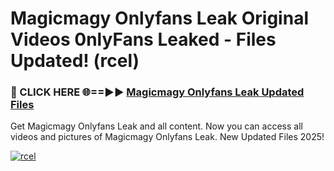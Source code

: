 # Magicmagy Onlyfans Leak Original Videos 0nlyFans Leaked - Files Updated! (rcel)

<h3>🔴 CLICK HERE 🌐==►► <a href="https://tinyurl.com/2jnfzry5" rel="nofollow">Magicmagy Onlyfans Leak Updated Files</a></h3>

Get Magicmagy Onlyfans Leak and all content. Now you can access all videos and pictures of Magicmagy Onlyfans Leak. New Updated Files 2025!

[![rcel](https://i.imgur.com/GyGTBgg.gif)](https://tinyurl.com/2jnfzry5)
